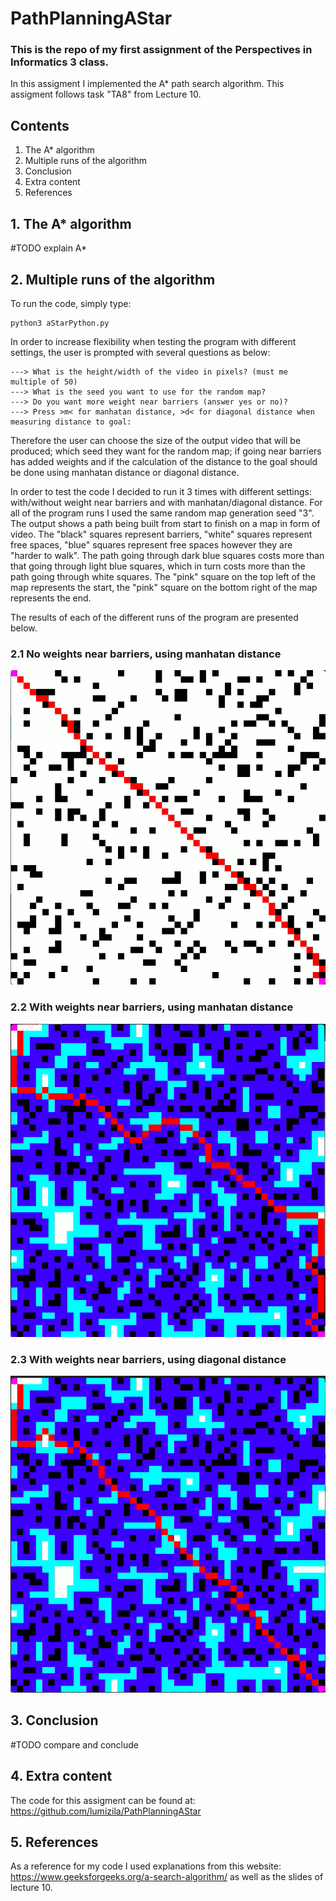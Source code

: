 # PathPlanningAStar

### This is the repo of my first assignment of the Perspectives in Informatics 3 class.

In this assigment I implemented the A* path search algorithm. This assigment follows task "TA8" from Lecture 10. 

## Contents

1. The A* algorithm
2. Multiple runs of the algorithm
3. Conclusion
4. Extra content
5. References

## 1. The A* algorithm

#TODO explain A*

## 2. Multiple runs of the algorithm

To run the code, simply type:

```
python3 aStarPython.py 
```

In order to increase flexibility when testing the program with different settings, the user is prompted with several questions as below: 

```
---> What is the height/width of the video in pixels? (must me multiple of 50) 
---> What is the seed you want to use for the random map? 
---> Do you want more weight near barriers (answer yes or no)? 
---> Press >m< for manhatan distance, >d< for diagonal distance when measuring distance to goal: 
```

  Therefore the user can choose the size of the output video that will be produced; which seed they want for the random map; if going near barriers has added weights and if the calculation of the distance to the goal should be done using manhatan distance or diagonal distance. 

  In order to test the code I decided to run it 3 times with different settings: with/without weight near barriers and with manhatan/diagonal distance. For all of the program runs I used the same random map generation seed "3". The output shows a path being built from start to finish on a map in form of video. The "black" squares represent barriers, "white" squares represent free spaces, "blue" squares represent free spaces however they are "harder to walk". The path going through dark blue squares costs more than that going through light blue squares, which in turn costs more than the path going through white squares. The "pink" square on the top left of the map represents the start, the "pink" square on the bottom right of the map represents the end. 

The results of each of the different runs of the program are presented below. 

### 2.1 No weights near barriers, using manhatan distance

![GitHub Logo](/result1.png)

### 2.2 With weights near barriers, using manhatan distance

![GitHub Logo](/result2.png)

### 2.3 With weights near barriers, using diagonal distance

![GitHub Logo](/result3.png)


## 3. Conclusion

#TODO compare and conclude

## 4. Extra content

The code for this assigment can be found at: https://github.com/lumizila/PathPlanningAStar

## 5. References

As a reference for my code I used explanations from this website: https://www.geeksforgeeks.org/a-search-algorithm/ as well as the slides of lecture 10. 

